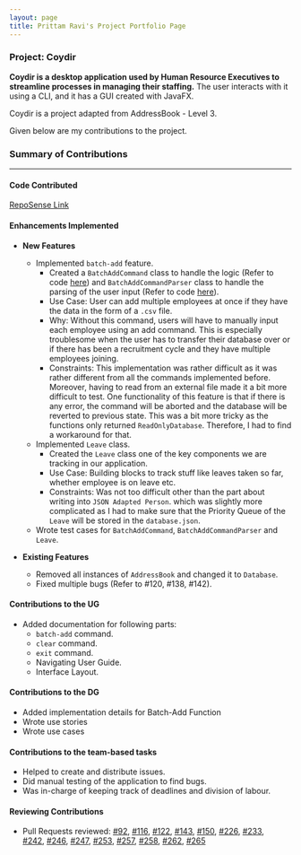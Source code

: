 ```yaml
---
layout: page
title: Prittam Ravi's Project Portfolio Page
---
```


### Project: Coydir

**Coydir is a desktop application used by Human Resource Executives to streamline processes in managing their staffing.**
The user interacts with it using a CLI, and it has a GUI created with JavaFX.

Coydir is a project adapted from AddressBook - Level 3.

Given below are my contributions to the project.

### Summary of Contributions

---

#### Code Contributed

[RepoSense Link](https://nus-cs2103-ay2223s1.github.io/tp-dashboard/?search=&sort=groupTitle&sortWithin=title&timeframe=commit&mergegroup=&groupSelect=groupByRepos&breakdown=true&checkedFileTypes=docs~functional-code~test-code~other&since=2022-09-16&tabOpen=true&tabType=authorship&zFR=false&tabAuthor=prit3010&tabRepo=AY2223S1-CS2103T-T15-1%2Ftp%5Bmaster%5D&authorshipIsMergeGroup=false&authorshipFileTypes=docs~functional-code~test-code~other&authorshipIsBinaryFileTypeChecked=false&authorshipIsIgnoredFilesChecked=false)

#### Enhancements Implemented
* **New Features**
  * Implemented `batch-add` feature.
    * Created a `BatchAddCommand` class to handle the logic (Refer to code [here](https://github.com/AY2223S1-CS2103T-T15-1/tp/blob/master/src/main/java/coydir/logic/commands/BatchAddCommand.java))
    and `BatchAddCommandParser` class to handle the parsing of the user input (Refer to code [here](https://github.com/AY2223S1-CS2103T-T15-1/tp/blob/master/src/main/java/coydir/logic/parser/BatchAddCommandParser.java)).
    * Use Case: User can add multiple employees at once if they have the data in the form of a `.csv` file.
    * Why: Without this command, users will have to manually input each employee using an add command.
    This is especially troublesome when the user has to transfer their database over or if there has been a
    recruitment cycle and they have multiple employees joining.
    * Constraints: This implementation was rather difficult as it was rather different from all the commands
    implemented before. Moreover, having to read from an external file made it a bit more difficult to test.
    One functionality of this feature is that if there is any error, the command will be aborted
    and the database will be reverted to previous state. This was a bit more tricky as the functions
    only returned `ReadOnlyDatabase`. Therefore, I had to find a workaround for that.
  * Implemented `Leave` class.
    * Created the `Leave` class one of the key components we are tracking in our application.
    * Use Case: Building blocks to track stuff like leaves taken so far, whether employee is on leave etc.
    * Constraints: Was not too difficult other than the part about writing into `JSON Adapted Person`.
     which was slightly more complicated as I had to make sure that the Priority Queue of the `Leave` will
    be stored in the `database.json`.
  * Wrote test cases for `BatchAddCommand`, `BatchAddCommandParser` and `Leave`.

* **Existing Features**
  * Removed all instances of `AddressBook` and changed it to `Database`.
  * Fixed multiple bugs (Refer to #120, #138, #142).

#### Contributions to the UG
* Added documentation for following parts:
  * `batch-add` command.
  * `clear` command.
  * `exit` command.
  * Navigating User Guide.
  * Interface Layout.

#### Contributions to the DG
* Added implementation details for Batch-Add Function
* Wrote use stories
* Wrote use cases

#### Contributions to the team-based tasks
* Helped to create and distribute issues.
* Did manual testing of the application to find bugs.
* Was in-charge of keeping track of deadlines and division of labour.

#### Reviewing Contributions
* Pull Requests reviewed:
  [#92](https://github.com/AY2223S1-CS2103T-T15-1/tp/pull/92),
  [#116](https://github.com/AY2223S1-CS2103T-T15-1/tp/pull/116),
  [#122](https://github.com/AY2223S1-CS2103T-T15-1/tp/pull/122),
  [#143](https://github.com/AY2223S1-CS2103T-T15-1/tp/pull/143),
  [#150](https://github.com/AY2223S1-CS2103T-T15-1/tp/pull/150),
  [#226](https://github.com/AY2223S1-CS2103T-T15-1/tp/pull/226),
  [#233](https://github.com/AY2223S1-CS2103T-T15-1/tp/pull/233),  
  [#242](https://github.com/AY2223S1-CS2103T-T15-1/tp/pull/242),
  [#246](https://github.com/AY2223S1-CS2103T-T15-1/tp/pull/246),
  [#247](https://github.com/AY2223S1-CS2103T-T15-1/tp/pull/247),
  [#253](https://github.com/AY2223S1-CS2103T-T15-1/tp/pull/253),
  [#257](https://github.com/AY2223S1-CS2103T-T15-1/tp/pull/257),
  [#258](https://github.com/AY2223S1-CS2103T-T15-1/tp/pull/258),
  [#262](https://github.com/AY2223S1-CS2103T-T15-1/tp/pull/265),
  [#265](https://github.com/AY2223S1-CS2103T-T15-1/tp/pull/265)
